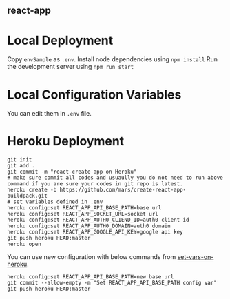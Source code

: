 react-app
---

# Local Deployment
Copy `envSample` as `.env`.
Install node dependencies using `npm install`
Run the development server using `npm run start`

# Local Configuration Variables
You can edit them in `.env` file.

# Heroku Deployment
```
git init
git add .
git commit -m "react-create-app on Heroku"
# make sure commit all codes and usuaully you do not need to run above command if you are sure your codes in git repo is latest.
heroku create -b https://github.com/mars/create-react-app-buildpack.git
# set variables defined in .env
heroku config:set REACT_APP_API_BASE_PATH=base url
heroku config:set REACT_APP_SOCKET_URL=socket url
heroku config:set REACT_APP_AUTH0_CLIEND_ID=auth0 client id
heroku config:set REACT_APP_AUTH0_DOMAIN=auth0 domain
heroku config:set REACT_APP_GOOGLE_API_KEY=google api key
git push heroku HEAD:master
heroku open
```

You can use new configuration with below commands from [set-vars-on-heroku](https://github.com/mars/create-react-app-buildpack#set-vars-on-heroku).
```
heroku config:set REACT_APP_API_BASE_PATH=new base url
git commit --allow-empty -m "Set REACT_APP_API_BASE_PATH config var"
git push heroku HEAD:master
```
